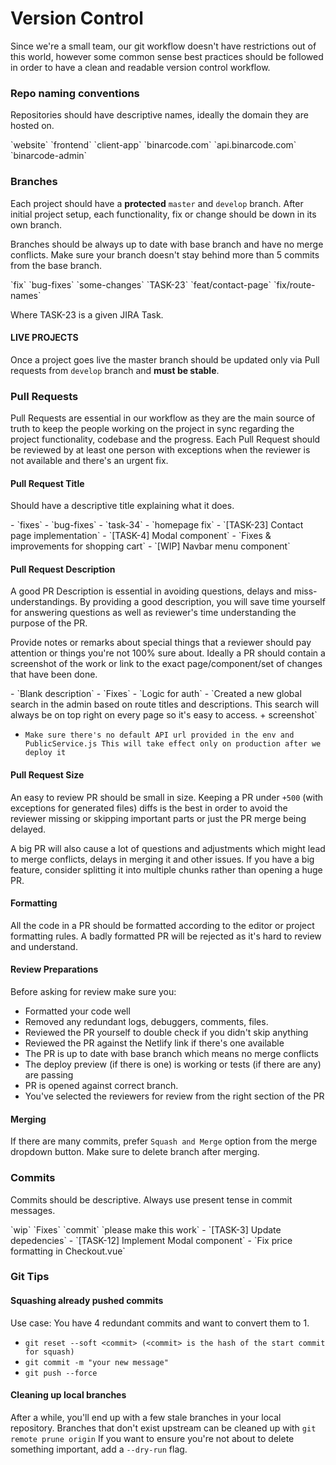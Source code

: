 # Version Control

Since we're a small team, our git workflow doesn't have restrictions out of this world,
however some common sense best practices should be followed in order to have a clean and readable version control workflow.

### Repo naming conventions

Repositories should have descriptive names, ideally the domain they are hosted on.

<Badge text="Bad" type="error"/> 
`website` `frontend` `client-app`

<Badge text="Good"/> 
`binarcode.com` `api.binarcode.com` `binarcode-admin`

### Branches

Each project should have a **protected** `master` and `develop` branch.
After initial project setup, each functionality, fix or change should be down in its own branch.

Branches should be always up to date with base branch and have no merge conflicts.
Make sure your branch doesn't stay behind more than 5 commits from the base branch.

<Badge text="Bad" type="error"/> 
`fix` `bug-fixes` `some-changes`

<Badge text="Good"/> 
`TASK-23` `feat/contact-page` `fix/route-names`

Where TASK-23 is a given JIRA Task.

#### LIVE PROJECTS

Once a project goes live the master branch should be updated only via
Pull requests from `develop` branch and **must be stable**.  

### Pull Requests

Pull Requests are essential in our workflow as they are the main source of truth to keep the people
working on the project in sync regarding the project functionality, codebase and the progress.
Each Pull Request should be reviewed by at least one person with exceptions when the reviewer is not available and there's an urgent fix.

#### Pull Request Title

Should have a descriptive title explaining what it does.

<Badge text="Bad" type="error"/> 
- `fixes`
- `bug-fixes`
- `task-34`
- `homepage fix`

<Badge text="Good"/> 
- `[TASK-23] Contact page implementation`
- `[TASK-4] Modal component`
- `Fixes & improvements for shopping cart`
- `[WIP] Navbar menu component`

#### Pull Request Description

A good PR Description is essential in avoiding questions, delays and miss-understandings.
By providing a good description, you will save time yourself for answering questions as well as reviewer's time understanding the purpose of the PR.

Provide notes or remarks about special things that a reviewer should pay attention or things you're not 100% sure about.
Ideally a PR should contain a screenshot of the work or link to the exact page/component/set of changes that have been done.

<Badge text="Bad" type="error"/> 
- `Blank description`
- `Fixes`
- `Logic for auth`

<Badge text="Good"/> 
- `Created a new global search in the admin based on route titles and descriptions.
   This search will always be on top right on every page so it's easy to access. + screenshot`
   
- `Make sure there's no default API url provided in the env and PublicService.js
   This will take effect only on production after we deploy it`   

#### Pull Request Size

An easy to review PR should be small in size. Keeping a PR under `+500` (with exceptions for generated files) diffs is the best in order
to avoid the reviewer missing or skipping important parts or just the PR merge being delayed.

A big PR will also cause a lot of questions and adjustments which might lead to merge conflicts, delays in merging it and other issues. 
If you have a big feature, consider splitting it into multiple chunks rather than opening a huge PR.

#### Formatting

All the code in a PR should be formatted according to the editor or project formatting rules.
A badly formatted PR will be rejected as it's hard to review and understand.

#### Review Preparations

Before asking for review make sure you:
- Formatted your code well
- Removed any redundant logs, debuggers, comments, files.
- Reviewed the PR yourself to double check if you didn't skip anything
- Reviewed the PR against the Netlify link if there's one available
- The PR is up to date with base branch which means no merge conflicts
- The deploy preview (if there is one) is working or tests (if there are any) are passing
- PR is opened against correct branch.
- You've selected the reviewers for review from the right section of the PR

#### Merging

If there are many commits, prefer `Squash and Merge` option from the merge dropdown button.
Make sure to delete branch after merging.

### Commits

Commits should be descriptive. Always use present tense in commit messages.

<Badge text="Bad" type="error"/> 
`wip` `Fixes` `commit` `please make this work`

<Badge text="Good"/> 
- `[TASK-3] Update depedencies`
- `[TASK-12] Implement Modal component`
- `Fix price formatting in Checkout.vue`

### Git Tips

#### Squashing already pushed commits

Use case: You have 4 redundant commits and want to convert them to 1.
- `git reset --soft <commit> (<commit> is the hash of the start commit for squash)`
- `git commit -m "your new message"`
- `git push --force`

#### Cleaning up local branches

After a while, you'll end up with a few stale branches in your local repository.
Branches that don't exist upstream can be cleaned up with `git remote prune origin`
If you want to ensure you're not about to delete something important, add a `--dry-run` flag.
